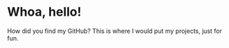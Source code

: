 Whoa, hello!
======

How did you find my GitHub? This is where I would put my projects, just for fun.
